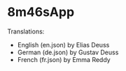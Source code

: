 # 8m46sApp

Translations:
- English (en.json) by Elias Deuss
- German (de.json) by Gustav Deuss
- French (fr.json) by Emma Reddy
